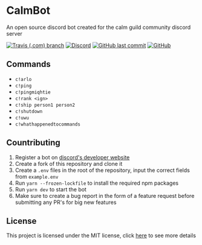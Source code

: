 # CalmBot

An open source discord bot created for the calm guild community discord server

[![Travis (.com) branch](https://img.shields.io/travis/com/CalmGuild/CalmBot/production?style=flat-square)](https://travis-ci.com/github/CalmGuild/CalmBot)
[![Discord](https://img.shields.io/discord/501501905508237312?style=flat-square)](https://discord.gg/calm)
[![GitHub last commit](https://img.shields.io/github/last-commit/CalmGuild/CalmBot?style=flat-square)](https://github.com/CalmGuild/CalmBot/commits/master)
[![GitHub](https://img.shields.io/github/license/CalmGuild/CalmBot?style=flat-square)](https://github.com/CalmGuild/CalmBot/blob/master/LICENSE)

## Commands

- `c!arlo`
- `c!ping`
- `c!pingmiqhtie`
- `c!rank <ign>`
- `c!ship person1 person2`
- `c!shutdown`
- `c!uwu`
- `c!whathappenedtocommands`

## Countributing

1. Register a bot on [discord's developer website](https://discord.com/developers/applications)
2. Create a fork of this repository and clone it
3. Create a `.env` files in the root of the repository, input the correct fields from `example.env`
4. Run `yarn --frozen-lockfile` to install the required npm packages
5. Run `yarn dev` to start the bot
6. Make sure to create a bug report in the form of a feature request before submitting any PR's for big new features

## License

This project is licensed under the MIT license, click [here](./LICENSE) to see more details
